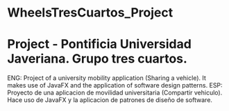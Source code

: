 # WheelsTresCuartos_Project
# Project - Pontificia Universidad Javeriana. Grupo tres cuartos.

ENG: Project of a university mobility application (Sharing a vehicle). It makes use of JavaFX and the application of software design patterns.
ESP: Proyecto de una aplicacion de movilidad universitaria (Compartir vehiculo). Hace uso de JavaFX y la aplicacion de patrones de diseño de software.
